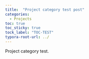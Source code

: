 ```yaml
---
title:  "Project category test post"
categories:
  - Projects
toc: true
toc_sticky: true
tock_label: "TOC-TEST"
typora-root-url: ../
---
```


Project category test.
